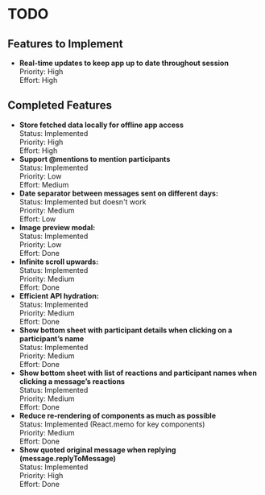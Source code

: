 # TODO


## Features to Implement
- **Real-time updates to keep app up to date throughout session**  
  Priority: High  
  Effort: High

## Completed Features
- **Store fetched data locally for offline app access**  
  Status: Implemented  
  Priority: High  
  Effort: High
- **Support @mentions to mention participants**  
  Status: Implemented  
  Priority: Low  
  Effort: Medium
- **Date separator between messages sent on different days:**  
  Status: Implemented but doesn't work  
  Priority: Medium  
  Effort: Low
- **Image preview modal:**  
  Status: Implemented  
  Priority: Low  
  Effort: Done
- **Infinite scroll upwards:**  
  Status: Implemented  
  Priority: Medium  
  Effort: Done
- **Efficient API hydration:**  
  Status: Implemented  
  Priority: Medium  
  Effort: Done
- **Show bottom sheet with participant details when clicking on a participant’s name**  
  Status: Implemented  
  Priority: Medium  
  Effort: Done
- **Show bottom sheet with list of reactions and participant names when clicking a message’s reactions**  
  Status: Implemented  
  Priority: Medium  
  Effort: Done
- **Reduce re-rendering of components as much as possible**  
  Status: Implemented (React.memo for key components)  
  Priority: Medium  
  Effort: Done
- **Show quoted original message when replying (message.replyToMessage)**  
  Status: Implemented  
  Priority: High  
  Effort: Done